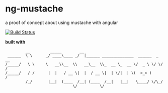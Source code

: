 # ng-mustache
a proof of concept about using mustache with angular

[![Build Status][build-image]][build-url]

**built with**

```
         __         _____        __
 ______  \ \      _/ ____\____ _/  |______ ______________  ______  _  __
/_____/   \ \     \   __\\__  \\   __\__  \\_  __ \_  __ \/  _ \ \/ \/ /
/_____/   / /      |  |   / __ \|  |  / __ \|  | \/|  | \(  <_> )     /
         /_/       |__|  (____  /__| (____  /__|   |__|   \____/ \/\_/
                              \/          \/
```

[build-image]:            https://travis-ci.org/nmehta6/ng-mustache.svg?branch=master
[build-url]:              http://travis-ci.org/nmehta6/ng-mustache
